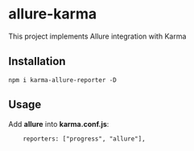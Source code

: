 # allure-karma

This project implements Allure integration with Karma

## Installation

```
npm i karma-allure-reporter -D
```

## Usage

Add **allure** into **karma.conf.js**:

```
    reporters: ["progress", "allure"],
```
